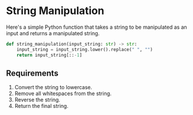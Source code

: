 # String Manipulation

Here's a simple Python function that takes a string to be manipulated as an input and returns a  manipulated string.

```python
def string_manipulation(input_string: str) -> str:
    input_string = input_string.lower().replace(" ", "")
    return input_string[::-1]
```


## Requirements
1. Convert the string to lowercase.
2. Remove all whitespaces from the string.
3. Reverse the string.
4. Return the final string.